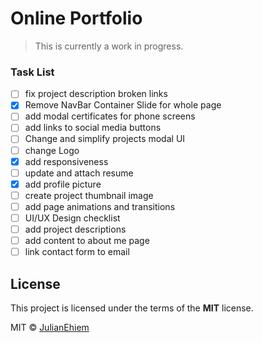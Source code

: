 # Online Portfolio

> This is currently a work in progress.

### Task List

- [ ] fix project description broken links
- [x] Remove NavBar Container Slide for whole page
- [ ] add modal certificates for phone screens
- [ ] add links to social media buttons
- [ ] Change and simplify projects modal UI
- [ ] change Logo
- [x] add responsiveness
- [ ] update and attach resume
- [x] add profile picture
- [ ] create project thumbnail image
- [ ] add page animations and transitions
- [ ] UI/UX Design checklist
- [ ] add project descriptions
- [ ] add content to about me page
- [ ] link contact form to email

## License

This project is licensed under the terms of the **MIT** license.

MIT © [JulianEhiem](https://github.com/JulianEhiem)
